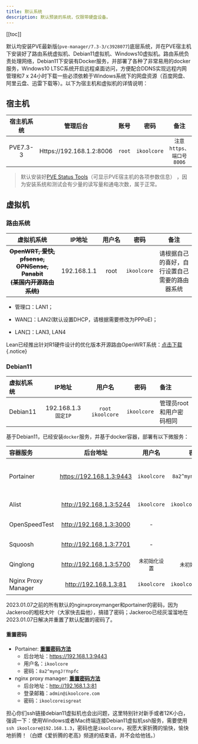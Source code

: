 ```yaml
---
title: 默认系统
description: 默认预装的系统，仅限带硬盘设备。
---
```


[[toc]]

默认均安装PVE最新版(`pve-manager/7.3-3/c3928077`)底层系统，并在PVE宿主机下安装好了路由系统虚拟机、Debian11虚拟机、Windows10虚拟机。路由系统负责处理网络，Debian11下安装有Docker服务，并部署了各种了非常易用的docker服务，Windows10 LTSC系统开启远程桌面访问，方便配合DDNS实现远程内网管理和7 x 24小时下载一些必须依赖于Windows系统下的网盘资源（百度网盘、阿里云盘、迅雷下载等）。以下为宿主机和虚拟机的详情说明：

## 宿主机

| 宿主机系统 |   管理后台 |  账号  | 密码 |备注  |
| :--------: | :----------------------: | :----: | :---------: | :---------------------: |
|  PVE7.3-3  | Https://192.168.1.2:8006 | `root` | `ikoolcore` | `注意https、端口号8006` |

> 默认安装好[PVE Status Tools](https://github.com/iKoolCore/PVE_Status_Tools)（可显示PVE宿主机的各项参数信息） ，因为安装系统和测试会有少量的读写量和通电次数，属于正常。

## 虚拟机

### 路由系统

| 虚拟机系统  |   IP地址    | <div style="width:3em">用户名</div> |    密码     |   备注 |
| :----------------------------------------------------------: | :---------: | :----: | :---------: | :--------------------------------------------: |
| ~~**OpenWRT, 爱快, pfsense, OPNSense, Panabit<br>(某国内开源路由系统)**~~ | 192.168.1.1 |  root  | `ikoolcore` | 请根据自己的喜好，自行设置自己需要的路由器系统 |

- 管理口：LAN1；

- WAN口：LAN2(默认设置DHCP，请根据需要修改为PPPoE)；

- LAN口：LAN3, LAN4

Lean已经推出针对R1硬件设计的优化版本开源路由OpenWRT系统：[点击下载](https://drive.google.com/drive/folders/1p8LUQPUB49AUuJzbCT0dpLaD8_xyNwzB?usp=share_link) {.notice}

### Debian11

| 虚拟机系统 |   IP地址 |  用户名|  密码 | 备注|
| :-------- | :--------: | :-------: | :---------: | :--------- |
|  Debian11  | 192.168.1.3 `固定IP` | `root`  `ikoolcore` | `ikoolcore` | 管理员root和用户密码相同 |

基于Debian11，已经安装`docker`服务，并基于docker容器，部署有以下微服务：

|  容器服务 |  后台地址   |用户名    |   密码 | 用途|
| :----------------- | :----------------------: | :---------: | :----------------: | :------------------ |
|      Portainer      | https://192.168.1.3:9443 | `ikoolcore` | `8a2^myngJ!Ynpfc`  | 可视化docker管理服务 |
|        Alist        | http://192.168.1.3:5244  | `ikoolcore` | `ikoolcoreisgreat` |     网盘挂载服务     |
|    OpenSpeedTest    | http://192.168.1.3:3000  |      -      |         -          |     网络测速服务     |
|       Squoosh       | http://192.168.1.3:7701  |      -      |         -          |     图片压缩服务     |
|      Qinglong       | http://192.168.1.3:5700  | `未初始化设置` | `未初始化设置`    |     青龙脚本面板     |
| Nginx Proxy Manager |  http://192.168.1.3:81   | `ikoolcore` | `ikoolcoreisgreat` |     反向代理服务     |


2023.01.07之前的所有默认的nginxproxymanger和portainer的密码，因为Jackeroo的粗枝大叶（大家快去扁他），搞错了密码；Jackeroo已经灰溜溜地在2023.01.07日解决并重置了默认配置的密码了。

#### 重置密码

- Portainer:  **[重置密码方法](https://omar2cloud.github.io/rasp/psswd/)**
   - 后台地址：https://192.168.1.3:9443
   - 用户名：`ikoolcore`
   - 密码：`8a2^myngJ!Ynpfc`
 - nginx proxy manager: **[重置密码方法](https://github.com/NginxProxyManager/nginx-proxy-manager/discussions/1634)**
   - 后台地址：http://192.168.1.3:81
   - 登录邮箱：`admin@ikoolcore.com`
   - 密码：`ikoolcoreisgreat`

担心你们ssh链接debian11虚拟机也会出问题，这里特别针对新手或者12K小白，强调一下：使用Windows或者Mac终端连接Debian11虚拟机ssh服务，需要使用`ssh ikoolcore@192.168.1.3`，密码也是`ikoolcore`，祝愿大家折腾的愉快，愉快地折腾！（白嫖《爱折腾的老高》频道的结束语，并不会给他钱。）